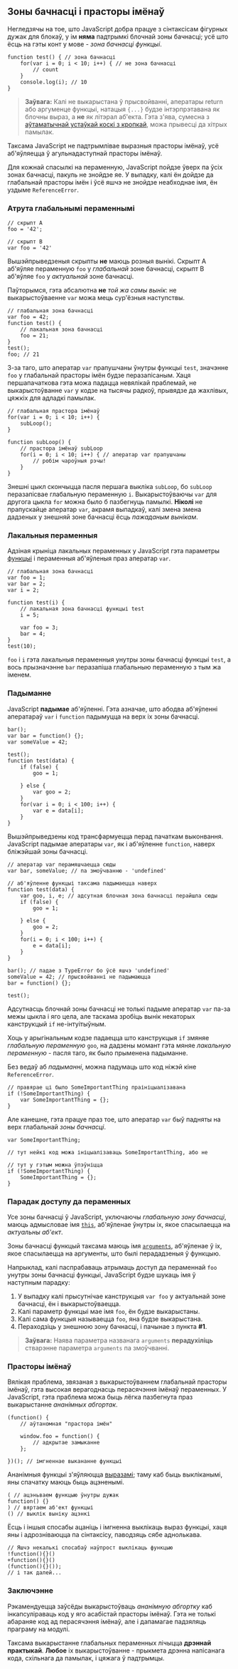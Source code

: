 ## Зоны бачнасці і прасторы імёнаў

Негледзячы на тое, што JavaScript добра працуе з сінтаксісам фігурных дужак для
блокаў, у ім **няма** падтрымкі блочнай зоны бачнасці; усё што ёсць на гэты конт
у мове - *зона бачнасці функцыі*.

    function test() { // зона бачнасці
        for(var i = 0; i < 10; i++) { // не зона бачнасці
            // count
        }
        console.log(i); // 10
    }

> **Заўвага:** Калі не выкарыстана ў прысвойванні, аператары return або аргуменце
> функцыі, натацыя `{...}` будзе інтэрпрэтавана як блочны выраз, а **не** як літэрал
> аб'екта. Гэта з'ява, сумесна з [аўтаматычнай устаўкай коскі з кропкай](#core.semicolon),
> можа прывесці да хітрых памылак.

Таксама JavaScript не падтрымлівае выразныя прасторы імёнаў, усё аб'яўляецца ў
агульнадаступнай прасторы імёнаў.

Для кожнай спасылкі на пераменную, JavaScript пойдзе ўверх па ўсіх зонах бачнасці,
пакуль не знойдзе яе. У выпадку, калі ён дойдзе да глабальнай прасторы імён і ўсё
яшчэ не знойдзе неабходнае імя, ён уздыме `ReferenceError`.

### Атрута глабальнымі пераменнымі

    // скрыпт A
    foo = '42';

    // скрыпт B
    var foo = '42'

Вышэйпрыведзеныя скрыпты **не** маюць розныя вынікі. Скрыпт A аб'яўляе пераменную
`foo` у *глабальнай* зоне бачнасці, скрыпт B аб'яўляе `foo` у *актуальнай* зоне
бачнасці.

Паўторымся, гэта абсалютна **не** *той жа самы вынік*: не выкарыстоўваенне `var`
можа мець сур'ёзныя наступствы.

    // глабальная зона бачнасці
    var foo = 42;
    function test() {
        // лакальная зона бачнасці
        foo = 21;
    }
    test();
    foo; // 21

З-за таго, што аператар `var` прапушчаны ўнутры функцыі `test`, значэнне `foo`
у глабальнай прасторы імён будзе перазапісаным. Хаця першапачаткова гэта можа
падацца невялікай праблемай, не выкарыстоўванне `var` у кодзе на тысячы радкоў,
прывядзе да жахлівых, цяжкіх для адладкі памылак.

    // глабальная прастора імёнаў
    for(var i = 0; i < 10; i++) {
        subLoop();
    }

    function subLoop() {
        // прастора імёнаў subLoop
        for(i = 0; i < 10; i++) { // аператар var прапушчаны
            // робім чароўныя рэчы!
        }
    }

Знешні цыкл скончыцца пасля першага выкліка `subLoop`, бо `subLoop` перазапісвае
глабальную пераменную `i`. Выкарыстоўваючы `var` для другога цыкла `for` можна
было б пазбегнуць памылкі. **Ніколі** не прапускайце аператар `var`, акрамя
выпадкаў, калі змена змена дадзеных у знешняй зоне бачнасці ёсць *пажаданым вынікам*.

### Лакальныя пераменныя

Адзіная крыніца лакальных пераменных у JavaScript гэта параметры [функцыі](#function.general)
і пераменныя аб'яўленыя праз аператар `var`.

    // глабальная зона бачнасці
    var foo = 1;
    var bar = 2;
    var i = 2;

    function test(i) {
        // лакальная зона бачнасці функцыі test
        i = 5;

        var foo = 3;
        bar = 4;
    }
    test(10);

`foo` і `i` гэта лакальныя пераменныя унутры зоны бачнасці функцыі `test`,
а вось прызначэнне `bar` перазапіша глабальныю пераменную з тым жа іменем.

### Падыманне

JavaScript **падымае** аб'яўленні. Гэта азначае, што абодва аб'яўленні аператараў
`var` і `function` падымуцца на верх іх зоны бачнасці.

    bar();
    var bar = function() {};
    var someValue = 42;

    test();
    function test(data) {
        if (false) {
            goo = 1;

        } else {
            var goo = 2;
        }
        for(var i = 0; i < 100; i++) {
            var e = data[i];
        }
    }

Вышэйпрыведзены код трансфармуецца перад пачаткам выконвання. JavaScript падымае
аператары `var`, як і аб'яўленне `function`, наверх бліжэйшай зоны бачнасці.

    // аператар var перамяшчаецца сюды
    var bar, someValue; // па змоўчванню - 'undefined'

    // аб'яўленне функцыі таксама падымаецца наверх
    function test(data) {
        var goo, i, e; // адсутная блочная зона бачнасці перайшла сюды
        if (false) {
            goo = 1;

        } else {
            goo = 2;
        }
        for(i = 0; i < 100; i++) {
            e = data[i];
        }
    }

    bar(); // падае з TypeError бо ўсё яшчэ 'undefined'
    someValue = 42; // прысвойванні не падымаюцца
    bar = function() {};

    test();

Адсутнасць блочнай зоны бачнасці не толькі падыме аператар `var` па-за межы цыкла
і яго цела, але таскама зробіць вынік некаторых канструкцый `if` не-інтуітыўным.

Хоць у арыгінальным кодзе падаецца што канструкцыя `if` змяняе *глабальную
пераменную* `goo`, на дадзены момант гэта мяняе *лакальную пераменную* - пасля
таго, як было прыменена падыманне.

Без ведаў аб *падыманні*, можна падумаць што код ніжэй кіне `ReferenceError`.

    // правярае ці было SomeImportantThing праініцыалізавана
    if (!SomeImportantThing) {
        var SomeImportantThing = {};
    }

Але канешне, гэта працуе праз тое, што аператар `var` быў падняты на верх
глабальнай *зоны бачнасці*.

    var SomeImportantThing;

    // тут нейкі код можа ініцыалізаваць SomeImportantThing, або не

    // тут у гэтым можна ўпэўніцца
    if (!SomeImportantThing) {
        SomeImportantThing = {};
    }

### Парадак доступу да пераменных

Усе зоны бачнасці ў JavaScript, уключаючы *глабальную зону бачнасці*, маюць
адмысловае імя [`this`](#function.this), аб'яўленае ўнутры іх, якое спасылаецца
на *актуальны аб'ект*.

Зоны бачнасці функцый таксама маюць імя [`arguments`](#function.arguments),
аб'яўленае ў іх, якое спасылаецца на аргументы, што былі перададзеныя ў функцыю.

Напрыклад, калі паспрабаваць атрымаць доступ да пераменнай `foo` унутры зоны
бачнасці функцыі, JavaScript будзе шукаць імя ў наступным парадку:

 1. У выпадку калі прысутнічае канструкцыя `var foo` у актуальнай зоне бачнасці,
 ён і выкарыстоўваецца.
 2. Калі параметр функцыі мае імя `foo`, ён будзе выкарыстаны.
 3. Калі сама функцыя называецца `foo`, яна будзе выкарыстана.
 4. Пераходзіць у знешнюю зону бачнасці, і пачынае з пункта **#1**.

> **Заўвага:** Наява параметра названага `arguments` **перадухіліць** стварэнне
> параметра `arguments` па змоўчванні.

### Прасторы імёнаў

Вялікая праблема, звязаная з выкарыстоўваннем глабальнай прасторы імёнаў, гэта
высокая верагоднасць перасячэння імёнаў пераменных. У JavaScript, гэта праблема
можа быць лёгка пазбегнута праз выкарыстанне *ананімных абгортак*.

    (function() {
        // аўтаномная "прастора імён"

        window.foo = function() {
            // адкрытае замыканне
        };

    })(); // імгненнае выкананне функцыі


Ананімныя функцыі з'яўляюцца [выразамі](#function.general); таму каб быць выкліканымі,
яны спачатку маюць быць ацэненымі.

    ( // ацэньваем функцыю ўнутры дужак
    function() {}
    ) // вяртаем аб'ект функцыі
    () // выклік выніку ацэнкі

Ёсць і іншыя спосабы ацаніць і імгненна выклікаць выраз функцыі, хаця яны і
адрозніваюцца па сінтаксісу, паводзяць сябе аднолькава.

    // Яшчэ некалькі спосабаў наўпрост выклікаць функцыю
    !function(){}()
    +function(){}()
    (function(){}());
    // і так далей...

### Заключэнне

Рэкамендуецца заўсёды выкарыстоўваць *ананімную абгортку* каб інкапсуліраваць код
у яго асабістай прасторы імёнаў. Гэта не толькі абараняе код ад перасячэння імёнаў,
але і дапамагае падзяляць праграму на модулі.

Таксама выкарыстанне глабальных пераменных лічыцца **дрэннай практыкай**. **Любое**
іх выкарыстоўванне - прыкмета дрэнна напісанага кода, схільнага да памылак, і цяжага
ў падтрымцы.

